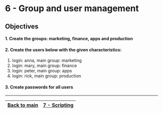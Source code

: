 # 6 - Group and user management

## Objectives

#### 1. Create the groups: marketing, finance, apps and production
#### 2. Create the users below with the given characteristics:
1. login: anna, main group: marketing
2. login: mary, main group: finance
3. login: peter, main group: apps
4. login: rick, main group: production
#### 3. Create passwords for all users

---

[Back to main](../README.md)| [7 - Scripting](../challenges/lab-scripting.md)
:----- |:---- |
